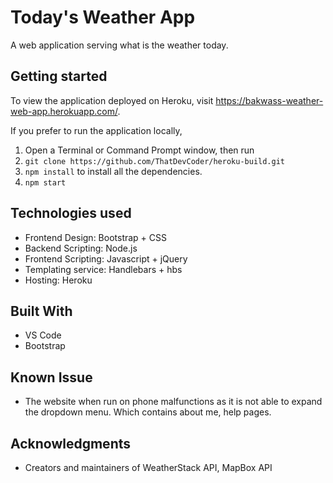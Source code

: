 # Today's Weather App
A web application serving what is the weather today.

## Getting started
To view the application deployed on Heroku, visit https://bakwass-weather-web-app.herokuapp.com/.

If you prefer to run the application locally,

1. Open a Terminal or Command Prompt window, then run
2. `git clone https://github.com/ThatDevCoder/heroku-build.git`
3. `npm install` to install all the dependencies.
4. `npm start`

## Technologies used
- Frontend Design: Bootstrap + CSS
- Backend Scripting: Node.js
- Frontend Scripting: Javascript + jQuery
- Templating service: Handlebars + hbs
- Hosting: Heroku

## Built With
- VS Code
- Bootstrap

## Known Issue
* The website when run on phone malfunctions as it is not able to expand the dropdown menu. Which contains about me, help pages.

## Acknowledgments
* Creators and maintainers of WeatherStack API, MapBox API
